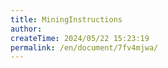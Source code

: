 ```yaml
---
title: MiningInstructions
author:
createTime: 2024/05/22 15:23:19
permalink: /en/document/7fv4mjwa/
---
```


